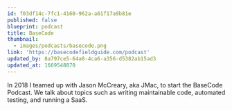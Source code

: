 ```yaml
---
id: f03df14c-7fc1-4160-962a-a61f17a9b81e
published: false
blueprint: podcast
title: BaseCode
thumbnail:
  - images/podcasts/basecode.png
link: 'https://basecodefieldguide.com/podcast'
updated_by: 8a797ce5-64a8-4ca6-a356-d5382ab15ad3
updated_at: 1669548870
---
```

In 2018 I teamed up with Jason McCreary, aka JMac, to start the BaseCode Podcast. We talk about topics such as writing maintainable code, automated testing, and running a SaaS.